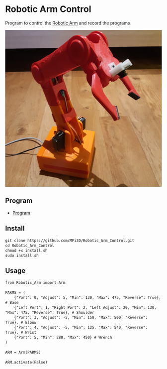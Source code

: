 # Robotic Arm Control

Program to control the [Robotic Arm](https://github.com/MPi3D/Robotic_Arm) and record the programs

[![Robotic Arm](/Robotic_Arm.jpg)](https://github.com/MPi3D/Robotic_Arm)

## Program

+ [Program](/Robotic_Arm.py)

## Install

```
git clone https://github.com/MPi3D/Robotic_Arm_Control.git
cd Robotic_Arm_Control
chmod +x install.sh
sudo install.sh
```

## Usage

```
from Robotic_Arm import Arm

PARMS = (
    {"Port": 0, "Adjust": 5, "Min": 130, "Max": 475, "Reverse": True}, # Base
    {"Left Port": 1, "Right Port": 2, "Left Adjust": 20, "Min": 130, "Max": 475, "Reverse": True}, # Shoulder
    {"Port": 3, "Adjust": -5, "Min": 150, "Max": 500, "Reverse": True}, # Elbow
    {"Port": 4, "Adjust": -5, "Min": 125, "Max": 540, "Reverse": True}, # Wrist
    {"Port": 5, "Min": 280, "Max": 450} # Wrench
)

ARM = Arm(PARMS)

ARM.activate(False)
```
